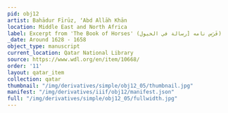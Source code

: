 ```yaml
---
pid: obj12
artist: Bahādur Fīrūz, ʻAbd Allāh Khān
location: Middle East and North Africa
label: Excerpt from 'The Book of Horses' (فَرَس نامه [رسالة في الخيول)
_date: Around 1628 - 1658
object_type: manuscript
current_location: Qatar National Library
source: https://www.wdl.org/en/item/10668/
order: '11'
layout: qatar_item
collection: qatar
thumbnail: "/img/derivatives/simple/obj12_05/thumbnail.jpg"
manifest: "/img/derivatives/iiif/obj12/manifest.json"
full: "/img/derivatives/simple/obj12_05/fullwidth.jpg"
---
```

